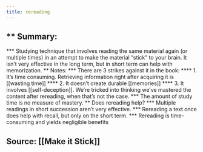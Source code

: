 ```yaml
---
title: rereading
---
```


## ** Summary:
*** Studying technique that involves reading the same material again (or multiple times) in an attempt to make the material “stick” to your brain. It isn’t very effective in the long term, but in short term can help with memorization.
** Notes:
*** There are 3 strikes against it in the book:
**** 1. It’s time consuming. Retrieving information right after acquiring it is [[wasting time]]
**** 2. It doesn’t create durable [[memories]]
**** 3. It involves [[self-deception]]. We’re tricked into thinking we’ve mastered the content after rereading, when that’s not the case.
*** The amount of study time is no measure of mastery.
** Does rereading help?
*** Multiple readings in short succession aren’t very effective.
*** Rereading a text once does help with recall, but only on the short term.
*** Rereading is time-consuming and yields negligible benefits
## Source: [[Make it Stick]]
